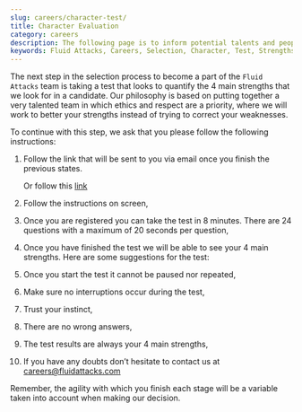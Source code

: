 ```yaml
---
slug: careers/character-test/
title: Character Evaluation
category: careers
description: The following page is to inform potential talents and people interested in working with us about our selection process.
keywords: Fluid Attacks, Careers, Selection, Character, Test, Strengths.
---
```


The next step in the selection process to become a part of the `Fluid
Attacks` team is taking a test that looks to quantify the 4 main
strengths that we look for in a candidate. Our philosophy is based on
putting together a very talented team in which ethics and respect are a
priority, where we will work to better your strengths instead of trying
to correct your weaknesses.

To continue with this step, we ask that you please follow the following
instructions:

1.  Follow the link that will be sent to you via email once you finish
    the previous states.
    
    Or follow this
    [link](https://fluidattacks.formstack.com/forms/profile)

2.  Follow the instructions on screen,

3.  Once you are registered you can take the test in 8 minutes. There
    are 24 questions with a maximum of 20 seconds per question,

4.  Once you have finished the test we will be able to see your 4 main
    strengths. Here are some suggestions for the test:

5.  Once you start the test it cannot be paused nor repeated,

6.  Make sure no interruptions occur during the test,

7.  Trust your instinct,

8.  There are no wrong answers,

9.  The test results are always your 4 main strengths,

10. If you have any doubts don’t hesitate to contact us at
    <careers@fluidattacks.com>

Remember, the agility with which you finish each stage will be a
variable taken into account when making our decision.
